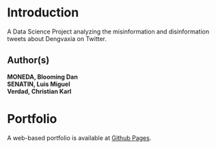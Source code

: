 # Introduction

A Data Science Project analyzing the misinformation and disinformation tweets about Dengvaxia on Twitter.

## Author(s)
**MONEDA, Blooming Dan**\
**SENATIN, Luis Miguel**\
**Verdad, Christian Karl**

# Portfolio

A web-based portfolio is available at [Github Pages](https://lmsenatin.github.io/CS132-Group-40-Portfolio/).

